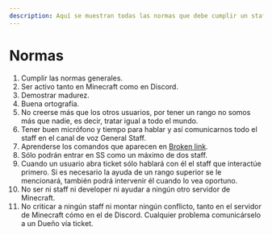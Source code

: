 ```yaml
---
description: Aquí se muestran todas las normas que debe cumplir un staff.
---
```


# Normas

1. Cumplir las normas generales. &#x20;
2. Ser activo tanto en Minecraft como en Discord. &#x20;
3. Demostrar madurez. &#x20;
4. Buena ortografía. &#x20;
5. No creerse más que los otros usuarios, por tener un rango no somos más que nadie, es decir, tratar igual a todo el mundo. &#x20;
6. Tener buen micrófono y tiempo para hablar y así comunicarnos todo el staff en el canal de voz General Staff. &#x20;
7. Aprenderse los comandos que aparecen en [Broken link](broken-reference "mention").
8. Sólo podrán entrar en SS como un máximo de dos staff. &#x20;
9. Cuando un usuario abra ticket sólo hablará con él el staff que interactúe primero. Si es necesario la ayuda de un rango superior se le mencionará, también podrá intervenir él cuando lo vea oportuno.
10. No ser ni staff ni developer ni ayudar a ningún otro servidor de Minecraft.
11. No criticar a ningún staff ni montar ningún conflicto, tanto en el servidor de Minecraft cómo en el de Discord. Cualquier problema comunicárselo a un Dueño vía ticket.
